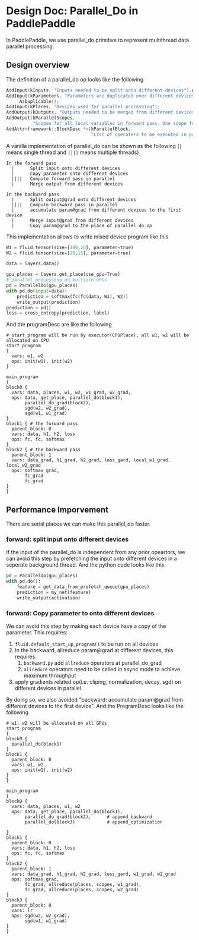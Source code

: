 # Design Doc: Parallel_Do in PaddlePaddle

In PaddlePaddle, we use parallel_do primitive to represent multithread data parallel processing.

## Design overview

The definition of a parallel_do op looks like the following

```c++
AddInput(kInputs, "Inputs needed to be split onto different devices").AsDuplicable();
AddInput(kParameters, "Parameters are duplicated over different devices")
    .AsDuplicable();
AddInput(kPlaces, "Devices used for parallel processing");
AddOutput(kOutputs, "Outputs needed to be merged from different devices").AsDuplicable();
AddOutput(kParallelScopes,
          "Scopes for all local variables in forward pass. One scope for each device");
AddAttr<framework::BlockDesc *>(kParallelBlock,
                                "List of operaters to be executed in parallel");
```

A vanilla implementation of parallel_do can be shown as the following (`|` means single thread and
`||||` means multiple threads)

```
In the forward pass
  |      Split input onto different devices
  |      Copy parameter onto different devices
  ||||   Compute forward pass in parallel
  |      Merge output from different devices

In the backward pass
  |      Split output@grad onto different devices
  ||||   Compute backward pass in parallel
  |      accumulate param@grad from different devices to the first device
  |      Merge input@grad from different devices
  |      Copy param@grad to the place of parallel_do_op
```

This implementation allows to write mixed device program like this

```python
W1 = fluid.tensor(size=[100,20], parameter=true)
W2 = fluid.tensor(size=[20,15], parameter=true)

data = layers.data()

gpu_places = layers.get_place(use_gpu=True)
# parallel processing on multiple GPUs
pd = ParallelDo(gpu_places)
with pd.do(input=data):
    prediction = softmax(fc(fc(data, W1), W2))
    write_output(prediction)
prediction = pd()
loss = cross_entropy(prediction, label)
```

And the programDesc are like the following

```
# start_program will be run by executor(CPUPlace), all w1, w2 will be allocated on CPU
start_program
{
  vars: w1, w2
  ops: init(w1), init(w2)
}

main_program
{
block0 {
  vars: data, places, w1, w2, w1_grad, w2_grad,
  ops: data, get_place, parallel_do(block1),
       parallel_do_grad(block2),
       sgd(w2, w2_grad),
       sgd(w1, w1_grad)
}
block1 { # the forward pass
  parent_block: 0
  vars: data, h1, h2, loss
  ops: fc, fc, softmax
}
block2 { # the backward pass
  parent_block: 1
  vars: data_grad, h1_grad, h2_grad, loss_gard, local_w1_grad, local_w2_grad
  ops: softmax_grad,
       fc_grad
       fc_grad
}
}
```

## Performance Imporvement

There are serial places we can make this parallel_do faster.

### forward: split input onto different devices

If the input of the parallel_do is independent from any prior opeartors, we can avoid this step by 
prefetching the input onto different devices in a seperate background thread. And the python code
looks like this.
```python
pd = ParallelDo(gpu_places)
with pd.do():
    feature = get_data_from_prefetch_queue(gpu_places)
    prediction = my_net(feature)
    write_output(activation)
```

### forward: Copy parameter to onto different devices

We can avoid this step by making each device have a copy of the parameter. This requires:

1. `fluid.default_start_up_program()` to be run on all devices
1. In the backward, allreduce param@grad at different devices, this requires
    1. `backward.py` add `allreduce` operators at parallel_do_grad
    1. `allreduce` operators need to be called in async mode to achieve maximum throughput
1. apply gradients related op(i.e. cliping, normalization, decay, sgd) on different devices in parallel

By doing so, we also avoided "backward: accumulate param@grad from different devices to the first device".
And the ProgramDesc looks like the following

```
# w1, w2 will be allocated on all GPUs
start_program
{
block0 {
  parallel_do(block1)
}
block1 {
  parent_block: 0
  vars: w1, w2
  ops: init(w1), init(w2)
}
}

main_program
{
block0 {
  vars: data, places, w1, w2
  ops: data, get_place, parallel_do(block1),
       parallel_do_grad(block2),      # append_backward
       parallel_do(block3)            # append_optimization
       
}
block1 {
  parent_block: 0
  vars: data, h1, h2, loss
  ops: fc, fc, softmax
}
block2 {
  parent_block: 1
  vars: data_grad, h1_grad, h2_grad, loss_gard, w1_grad, w2_grad
  ops: softmax_grad,
       fc_grad, allreduce(places, scopes, w1_grad),
       fc_grad, allreduce(places, scopes, w2_grad)
}
block3 {
  parent_block: 0
  vars: lr
  ops: sgd(w2, w2_grad),
       sgd(w1, w1_grad)
}
}
```
